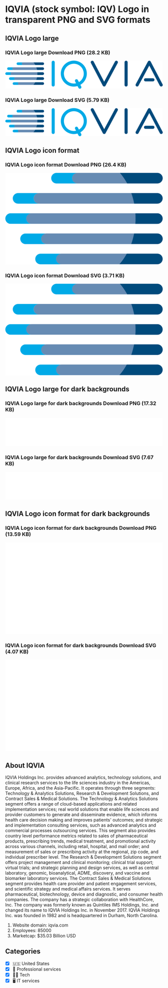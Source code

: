 # IQVIA (stock symbol: IQV) Logo in transparent PNG and SVG formats

## IQVIA Logo large

### IQVIA Logo large Download PNG (28.2 KB)

![IQVIA Logo large Download PNG (28.2 KB)](/img/orig/IQV_BIG-c5ac551f.png)

### IQVIA Logo large Download SVG (5.79 KB)

![IQVIA Logo large Download SVG (5.79 KB)](/img/orig/IQV_BIG-a87fd5e7.svg)

## IQVIA Logo icon format

### IQVIA Logo icon format Download PNG (26.4 KB)

![IQVIA Logo icon format Download PNG (26.4 KB)](/img/orig/IQV-f307fe2e.png)

### IQVIA Logo icon format Download SVG (3.71 KB)

![IQVIA Logo icon format Download SVG (3.71 KB)](/img/orig/IQV-f966eda5.svg)

## IQVIA Logo large for dark backgrounds

### IQVIA Logo large for dark backgrounds Download PNG (17.32 KB)

![IQVIA Logo large for dark backgrounds Download PNG (17.32 KB)](/img/orig/IQV_BIG.D-8d293c90.png)

### IQVIA Logo large for dark backgrounds Download SVG (7.67 KB)

![IQVIA Logo large for dark backgrounds Download SVG (7.67 KB)](/img/orig/IQV_BIG.D-2552882f.svg)

## IQVIA Logo icon format for dark backgrounds

### IQVIA Logo icon format for dark backgrounds Download PNG (13.59 KB)

![IQVIA Logo icon format for dark backgrounds Download PNG (13.59 KB)](/img/orig/IQV.D-ba28feab.png)

### IQVIA Logo icon format for dark backgrounds Download SVG (4.07 KB)

![IQVIA Logo icon format for dark backgrounds Download SVG (4.07 KB)](/img/orig/IQV.D-177b29a9.svg)

## About IQVIA

IQVIA Holdings Inc. provides advanced analytics, technology solutions, and clinical research services to the life sciences industry in the Americas, Europe, Africa, and the Asia-Pacific. It operates through three segments: Technology & Analytics Solutions, Research & Development Solutions, and Contract Sales & Medical Solutions. The Technology & Analytics Solutions segment offers a range of cloud-based applications and related implementation services; real world solutions that enable life sciences and provider customers to generate and disseminate evidence, which informs health care decision making and improves patients' outcomes; and strategic and implementation consulting services, such as advanced analytics and commercial processes outsourcing services. This segment also provides country level performance metrics related to sales of pharmaceutical products, prescribing trends, medical treatment, and promotional activity across various channels, including retail, hospital, and mail order; and measurement of sales or prescribing activity at the regional, zip code, and individual prescriber level. The Research & Development Solutions segment offers project management and clinical monitoring; clinical trial support; virtual trials; and strategic planning and design services, as well as central laboratory, genomic, bioanalytical, ADME, discovery, and vaccine and biomarker laboratory services. The Contract Sales & Medical Solutions segment provides health care provider and patient engagement services, and scientific strategy and medical affairs services. It serves pharmaceutical, biotechnology, device and diagnostic, and consumer health companies. The company has a strategic collaboration with HealthCore, Inc. The company was formerly known as Quintiles IMS Holdings, Inc. and changed its name to IQVIA Holdings Inc. in November 2017. IQVIA Holdings Inc. was founded in 1982 and is headquartered in Durham, North Carolina.

1. Website domain: iqvia.com
2. Employees: 85000
3. Marketcap: $35.03 Billion USD


## Categories
- [x] 🇺🇸 United States
- [x] 💼 Professional services
- [x] 👩‍💻 Tech
- [x] 🖥️ IT services
